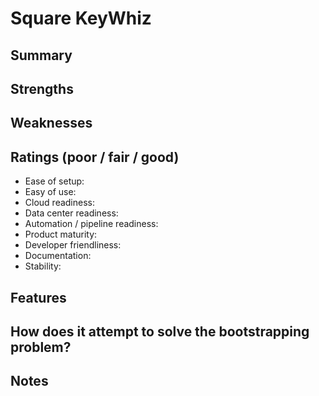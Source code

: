 # Square KeyWhiz

## Summary

## Strengths

## Weaknesses

## Ratings (poor / fair / good)
- Ease of setup:
- Easy of use:
- Cloud readiness:
- Data center readiness:
- Automation / pipeline readiness:
- Product maturity:
- Developer friendliness:
- Documentation:
- Stability:

## Features

## How does it attempt to solve the bootstrapping problem?

## Notes
